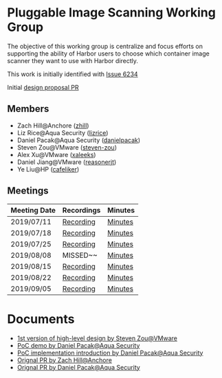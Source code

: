 # Pluggable Image Scanning Working Group

The objective of this working group is centralize and focus efforts on 
supporting the ability of Harbor users to choose which container image scanner
they want to use with Harbor directly.

This work is initially identified with [Issue 6234](https://github.com/goharbor/harbor/issues/6234)

Initial [design proposal PR](https://github.com/goharbor/community/pull/98)

## Members

* Zach Hill@Anchore ([zhill](https://github.com/zhill))
* Liz Rice@Aqua Security ([lizrice](https://github.com/lizrice))
* Daniel Pacak@Aqua Security ([danielpacak](https://github.com/danielpacak))
* Steven Zou@VMware ([steven-zou](https://github.com/steven-zou))
* Alex Xu@VMware ([xaleeks](https://github.com/xaleeks))
* Daniel Jiang@VMware ([reasonerjt](https://github.com/reasonerjt))
* Ye Liu@HP ([cafeliker](https://github.com/cafeliker))

## Meetings

| Meeting Date |                 Recordings             |    Minutes                       |
|--------------|----------------------------------------|----------------------------------|
| 2019/07/11   |[Recording](https://vmware.zoom.us/recording/share/4HQjTnOjf4OjrlK2HXHXRBwn4li7FbWzmFmx4Eo--bSwIumekTziMw?startTime=1562850526000)|[Minutes](https://drive.google.com/open?id=1zj-quucnsFo6Z2VMe25EjJFsDqdvDzkD)|
| 2019/07/18   |[Recording](https://vmware.zoom.us/recording/share/BstyNuO6q7hn48fhoO0iYv4GdwfbFhItUPV0zVcI3WCwIumekTziMw)|[Minutes](https://drive.google.com/open?id=1rJT-W8yw3hearme08DrlSYHRKuVzJ353)|
| 2019/07/25   |[Recording](https://vmware.zoom.us/recording/share/QNuFU34G9zEXUiAqfr4DBhVylBXqepapjfElwiAYrMywIumekTziMw)|[Minutes](https://drive.google.com/open?id=1I2OsIKH15nhgJgBHqAXEZGuYdytEqqAx)|
| 2019/08/08   | MISSED~~ | [Minutes](https://drive.google.com/file/d/1-uB-FOIoR562GiS8K7kDryApnad62DNP/view?usp=sharing)|
| 2019/08/15   | [Recording](https://vmware.zoom.us/recording/share/unJHiGOBEwcPiSq6GKACqczM5Xphy6BroYMzm6Ds12OwIumekTziMw)| [Minutes](https://drive.google.com/file/d/10JjHLykTmUOaLKg2_czKeMFF8RQd-S50/view?usp=sharing) |
| 2019/08/22 | [Recording](https://VMware.zoom.us/recording/share/CrHCTH5G8cL31lCAtjb-ZgwGCNPLdMe7yhtDxFyei8SwIumekTziMw) | [Minutes](https://drive.google.com/open?id=17Apx2zIKUQ8oXA7iHqkKu4rA9XnyN4B3)|
| 2019/09/05 | [Recording](https://vmware.zoom.us/recording/play/h7TObph_9nNX8E0WlxM7bHC1LWwT-FkHn2NtByx9HsGF3NIK0NMWZHQe6_FrtQoq?continueMode=true) | [Minutes](https://drive.google.com/file/d/1szlL_hc2nMhudWeALN93lhKjwglwKKo9/view?usp=sharing) |

# Documents
- [1st version of high-level design by Steven Zou@VMware](https://drive.google.com/open?id=1Na17WgMatiU6wFh_K4w-NIcOReC9P386)
- [PoC demo by Daniel Pacak@Aqua Security](https://aquasecurity-my.sharepoint.com/:v:/g/personal/daniel_pacak_aquasec_com/EULA35mJvlZLjAr_sER-PpgB2LJjIoNSpkKUEgnjpYhllg?e=KntmzF)
- [PoC implementation introduction by Daniel Pacak@Aqua Security](https://aquasecurity-my.sharepoint.com/:v:/g/personal/daniel_pacak_aquasec_com/ER-h4qjLIY5Np4OyUN8-KiEBMW74k6LYe_JRNdEyC4xhOg?e=V6d9F0)
- [Orignal PR by Zach Hill@Anchore](https://github.com/goharbor/community/pull/82)
- [Orignal PR by Daniel Pacak@Aqua Security](https://github.com/goharbor/community/pull/90)

